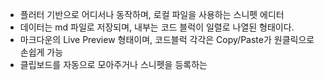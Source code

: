 - 플러터 기반으로 어디서나 동작하며, 로컬 파일을 사용하는 스니펫 에디터
- 데이터는 md 파일로 저장되며, 내부는 코드 블럭이 일렬로 나열된 형태이다.
- 마크다운의 Live Preview 형태이며, 코드블럭 각각은 Copy/Paste가 원클릭으로 손쉽게 가능
- 클립보드를 자동으로 모아주거나 스니펫을 등록하는